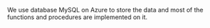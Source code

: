 We use database MySQL on Azure to store the data and most of the functions and procedures are implemented on it.
